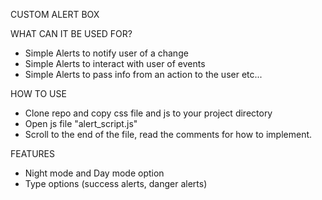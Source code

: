 CUSTOM ALERT BOX

WHAT CAN IT BE USED FOR?

- Simple Alerts to notify user of a change
- Simple Alerts to interact with user of events
- Simple Alerts to pass info from an action to the user
  etc...

HOW TO USE

- Clone repo and copy css file and js to your project directory
- Open js file "alert_script.js"
- Scroll to the end of the file, read the comments for how to implement.

FEATURES

- Night mode and Day mode option
- Type options (success alerts, danger alerts)
